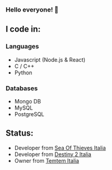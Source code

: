 ### Hello everyone! 🐺

## I code in:
### Languages
- Javascript (Node.js & React)
- C / C++
- Python
### Databases
- Mongo DB
- MySQL
- PostgreSQL

## Status:
- Developer from [Sea Of Thieves Italia](https://discord.gg/SeaOfThievesIT)
- Developer from [Destiny 2 Italia](https://discord.gg/jWKBUCg)
- Owner from [Temtem Italia](https://temtem-italia.it)
